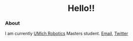 <p align="center">
  <h1 align="center">Hello!!</h1>
</p>

### About
I am currently [UMich Robotics](https://robotics.umich.edu/) Masters student.
[Email](mailto:bpatil@umich.edu), [Twitter](https://twitter.com/basavasagar18)

